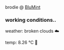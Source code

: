 brodie @ [BluMint](https://www.linkedin.com/company/blumint-io/)

<!--weather_start-->
### working conditions..

weather: broken clouds ☁️

temp: 8.26 °C 🧥

<!--weather_end-->
